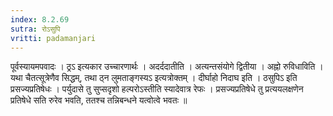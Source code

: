 ```yaml
---
index: 8.2.69
sutra: रोऽसुपि
vritti: padamanjari
---
```


 पूर्वस्यायमपवादः । ठ्रऽ इत्यकार उच्चारणार्थः । अदर्ददातीति । अत्यन्तसंयोगे द्वितीया । अह्नो रुविधाविति । यथा चैतत्सूत्रेणैव सिद्धम्, तथा ठ्न लुमताङ्गस्यऽ इत्यत्रोक्तम् । दीर्घाहो निदाघ इति । ठसुपिऽ इति प्रसज्यप्रतिषेधः । पर्युदासे तु सुप्सदृशो हल्परोऽस्तीति स्यादेवात्र रेफः । प्रसज्यप्रतिषेधे तु प्रत्ययलक्षणेन प्रतिषेधे सति रुरेव भवति, ततश्च तन्निबन्धने यत्वोत्वे भवतः ॥